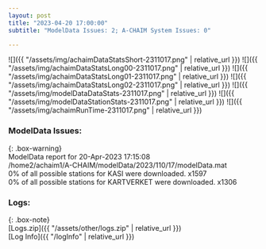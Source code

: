 ```yaml
---
layout: post
title: "2023-04-20 17:00:00"
subtitle: "ModelData Issues: 2; A-CHAIM System Issues: 0"

---
```


![]({{ "/assets/img/achaimDataStatsShort-2311017.png" | relative_url }})
![]({{ "/assets/img/achaimDataStatsLong00-2311017.png" | relative_url }})
![]({{ "/assets/img/achaimDataStatsLong01-2311017.png" | relative_url }})
![]({{ "/assets/img/achaimDataStatsLong02-2311017.png" | relative_url }})
![]({{ "/assets/img/modelDataDataStats-2311017.png" | relative_url }})
![]({{ "/assets/img/modelDataStationStats-2311017.png" | relative_url }})
![]({{ "/assets/img/achaimRunTime-2311017.png" | relative_url }})


### ModelData Issues:  
  
{: .box-warning}  
 ModelData report for 20-Apr-2023 17:15:08   
 /home2/achaim1/A-CHAIM/modelData/2023/110/17/modelData.mat   
 0% of all possible stations for KASI were downloaded. x1597   
 0% of all possible stations for KARTVERKET were downloaded. x1306   
  


### Logs:  
  
{: .box-note}  
[Logs.zip]({{ "/assets/other/logs.zip" | relative_url }})  
[Log Info]({{ "/logInfo" | relative_url }})  
